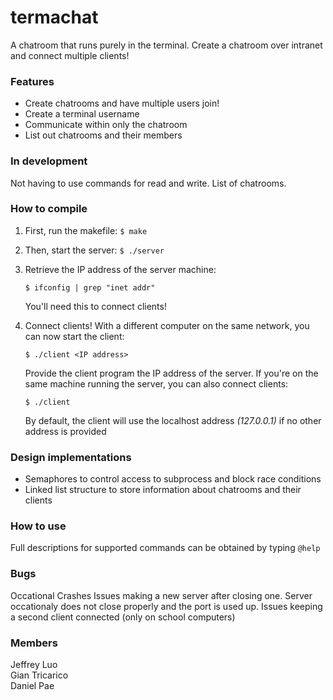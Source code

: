 # termachat
A chatroom that runs purely in the terminal. Create a chatroom over intranet and connect multiple clients!

### Features
+ Create chatrooms and have multiple users join!
+ Create a terminal username
+ Communicate within only the chatroom
+ List out chatrooms and their members

### In development

Not having to use commands for read and write.
List of chatrooms.

### How to compile

1. First, run the makefile: ```$ make```
2. Then, start the server: ```$ ./server```
3. Retrieve the IP address of the server machine: 

    ```$ ifconfig | grep "inet addr"```

   You'll need this to connect clients!

4. Connect clients! With a different computer on the same network, you can now start the client: 

    ```$ ./client <IP address>```

   Provide the client program the IP address of the server. If you're on the same machine running the server, you can also connect clients: 

    ```$ ./client```

   By default, the client will use the localhost address *(127.0.0.1)* if no other address is provided

### Design implementations

+ Semaphores to control access to subprocess and block race conditions
+ Linked list structure to store information about chatrooms and their clients 

### How to use

Full descriptions for supported commands can be obtained by typing ```@help```

### Bugs

Occational Crashes
Issues making a new server after closing one. Server occationaly does not close properly and the port is used up.
Issues keeping a second client connected (only on school computers)

### Members
Jeffrey Luo<br>
Gian Tricarico<br>
Daniel Pae
